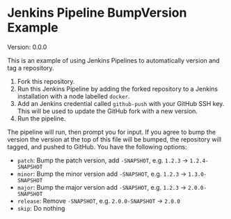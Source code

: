 # Jenkins Pipeline BumpVersion Example

Version: 0.0.0

This is an example of using Jenkins Pipelines to automatically version and tag a repository.

1. Fork this repository.
2. Run this Jenkins Pipeline by adding the forked repository to a Jenkins installation with a node labelled `docker`.
3. Add an Jenkins credential called `github-push` with your GitHub SSH key.
   This will be used to update the GitHub fork with a new version.
4. Run the pipeline.

The pipeline will run, then prompt you for input.
If you agree to bump the version the version at the top of this file will be bumped, the repository will tagged, and pushed to GitHub.
You have the following options:

- `patch`: Bump the patch version, add `-SNAPSHOT`, e.g. `1.2.3` →  `1.2.4-SNAPSHOT`
- `minor`: Bump the minor version add `-SNAPSHOT`, e.g. `1.2.3` →  `1.3.0-SNAPSHOT`
- `major`: Bump the major version add `-SNAPSHOT`, e.g. `1.2.3` →  `2.0.0-SNAPSHOT`
- `release`: Remove `-SNAPSHOT`, e.g. `2.0.0-SNAPSHOT` → `2.0.0`
- `skip`: Do nothing
